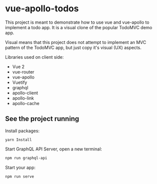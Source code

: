 # vue-apollo-todos

This project is meant to demonstrate how to use vue and vue-apollo to implement a todo app. It is a visual clone of the popular TodoMVC demo app.

Visual means that this project does not attempt to implement an MVC pattern of the TodoMVC app, but just copy it's visual (UX) aspects.

Libraries used on client side:

- Vue 2
- vue-router
- vue-apollo
- Vuetify
- graphql
- apollo-client
- apollo-link
- apollo-cache

## See the project running

Install packages:

```
yarn Install
```

Start GraphQL API Server, open a new terminal:

```bash
npm run graphql-api
```

Start your app:

```bash
npm run serve
```
